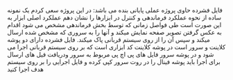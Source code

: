 

فایل فشرده حاوی پروژه عملی پایانی بنده می باشد:
در این پروژه سعی کردم یک نمونه ساده از نحوه عملکرد فرماندهی و کنترل در ابزارها را نشان دهم
عملکرد اصلی ابزار به این صورت است طی فواصل زمانی که توسط بخش فرماندهی مشخص می شود اقدام به عکس گرفتن تصویر صفحه نمایش میکند و آنها را به سروری که مشخص شده ارسال میکند و سپس آن را از روی سیستم قربانی پاک میکند.
فایل فشرده دارای دو پوشه کلاینت و سرور است
در پوشه کلاینت کد ابزاری است که بر روی سیستم قربانی اجرا می شود و در پوشه سرور فایل های پی اچ پی مربوط به سرور ودریافت فیل های ارسال
برای اجرا باید پوشه فینال را در روت سرور کپی کرده و فایل اجرایی را بر روی سیستم هدف اجرا کنید
